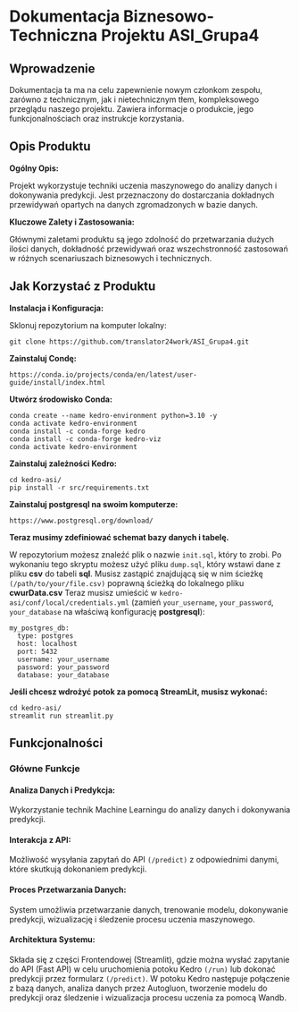 # Dokumentacja Biznesowo-Techniczna Projektu ASI_Grupa4

## Wprowadzenie

Dokumentacja ta ma na celu zapewnienie nowym członkom zespołu, zarówno z technicznym, jak i nietechnicznym tłem, kompleksowego przeglądu naszego projektu. Zawiera informacje o produkcie, jego funkcjonalnościach oraz instrukcje korzystania.

## Opis Produktu

**Ogólny Opis:**

Projekt wykorzystuje techniki uczenia maszynowego do analizy danych i dokonywania predykcji. Jest przeznaczony do dostarczania dokładnych przewidywań opartych na danych zgromadzonych w bazie danych.

**Kluczowe Zalety i Zastosowania:**

Głównymi zaletami produktu są jego zdolność do przetwarzania dużych ilości danych, dokładność przewidywań oraz wszechstronność zastosowań w różnych scenariuszach biznesowych i technicznych.

## Jak Korzystać z Produktu

**Instalacja i Konfiguracja:**

Sklonuj repozytorium na komputer lokalny:
````
git clone https://github.com/translator24work/ASI_Grupa4.git
````

**Zainstaluj Condę:**
````
https://conda.io/projects/conda/en/latest/user-guide/install/index.html
````

**Utwórz środowisko Conda:**
````
conda create --name kedro-environment python=3.10 -y
conda activate kedro-environment
conda install -c conda-forge kedro
conda install -c conda-forge kedro-viz
conda activate kedro-environment
````

**Zainstaluj zależności Kedro:**
````
cd kedro-asi/
pip install -r src/requirements.txt
````

**Zainstaluj postgresql na swoim komputerze:**
````
https://www.postgresql.org/download/
````

**Teraz musimy zdefiniować schemat bazy danych i tabelę.**

W repozytorium możesz znaleźć plik o nazwie ````init.sql````, który to zrobi.
Po wykonaniu tego skryptu możesz użyć pliku ````dump.sql````, który wstawi dane z pliku **csv** do tabeli **sql**. Musisz zastąpić znajdującą się w nim ścieżkę ````(/path/to/your/file.csv)```` poprawną ścieżką do lokalnego pliku **cwurData.csv**
Teraz musisz umieścić w ````kedro-asi/conf/local/credentials.yml```` (zamień ````your_username````, ````your_password````, ````your_database```` na właściwą konfigurację **postgresql**):
````
my_postgres_db:
  type: postgres
  host: localhost
  port: 5432
  username: your_username
  password: your_password
  database: your_database
````
**Jeśli chcesz wdrożyć potok za pomocą StreamLit, musisz wykonać:**
````
cd kedro-asi/
streamlit run streamlit.py
````

## Funkcjonalności
### Główne Funkcje

#### Analiza Danych i Predykcja: 
Wykorzystanie technik Machine Learningu do analizy danych i dokonywania predykcji.

#### Interakcja z API: 
Możliwość wysyłania zapytań do API ````(/predict)```` z odpowiednimi danymi, które skutkują dokonaniem predykcji.

#### Proces Przetwarzania Danych: 
System umożliwia przetwarzanie danych, trenowanie modelu, dokonywanie predykcji, wizualizację i śledzenie procesu uczenia maszynowego.

#### Architektura Systemu: 
Składa się z części Frontendowej (Streamlit), gdzie można wysłać zapytanie do API (Fast API) w celu uruchomienia potoku Kedro ````(/run)```` lub dokonać predykcji przez formularz ````(/predict)````. W potoku Kedro następuje połączenie z bazą danych, analiza danych przez Autogluon, tworzenie modelu do predykcji oraz śledzenie i wizualizacja procesu uczenia za pomocą Wandb.



